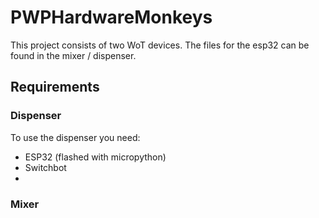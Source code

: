 # PWPHardwareMonkeys

This project consists of two WoT devices. The files for the esp32 can be found in the mixer / dispenser.

## Requirements

###  Dispenser

To use the dispenser you need:

- ESP32 (flashed with micropython)
- Switchbot
- 


### Mixer
